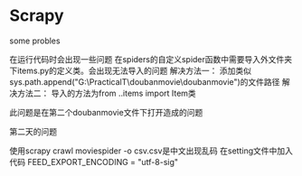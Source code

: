 # Scrapy
some probles

在运行代码时会出现一些问题
在spiders的自定义spider函数中需要导入外文件夹下items.py的定义类。会出现无法导入的问题
解决方法一：
添加类似sys.path.append("G:\PracticalT\doubanmovie\doubanmovie")的文件路径
解决方法二：
导入的方法为from ..items import Item类

此问题是在第二个doubanmovie文件下打开造成的问题



第二天的问题

使用scrapy crawl moviespider -o csv.csv是中文出现乱码
在setting文件中加入代码  FEED_EXPORT_ENCODING = "utf-8-sig"
